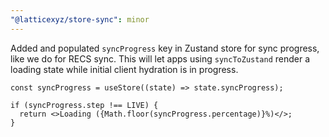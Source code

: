 ```yaml
---
"@latticexyz/store-sync": minor
---
```


Added and populated `syncProgress` key in Zustand store for sync progress, like we do for RECS sync. This will let apps using `syncToZustand` render a loading state while initial client hydration is in progress.

```tsx
const syncProgress = useStore((state) => state.syncProgress);

if (syncProgress.step !== LIVE) {
  return <>Loading ({Math.floor(syncProgress.percentage)}%)</>;
}
```
